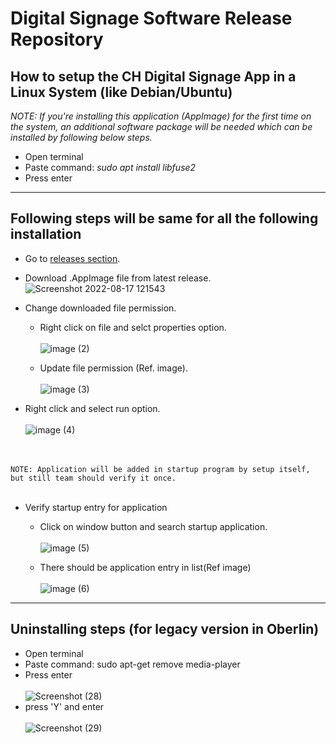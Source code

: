 # Digital Signage Software Release Repository

## How to setup the CH Digital Signage App in a Linux System (like Debian/Ubuntu)

*NOTE: If you're installing this application (AppImage) for the first time on the system, an additional software package will be needed which can be installed by following below steps.*
  - Open terminal
  - Paste command: *sudo apt install libfuse2*
  - Press enter

---
Following steps will be same for all the following installation
---

- Go to [releases section](https://github.com/Community-Hub/ch-dss-releases/releases).
- Download .AppImage file from latest release.
![Screenshot 2022-08-17 121543](https://user-images.githubusercontent.com/101592178/185068720-5237c3c7-0992-4874-a711-641417aa04d8.png)

- Change downloaded file permission.
  - Right click on file and selct properties option. <br/><br/>
![image (2)](https://user-images.githubusercontent.com/101592178/185065315-4958de62-8bb4-4b2d-a441-a28ac3a2fc9e.png)

  - Update file permission (Ref. image). <br/><br/>
![image (3)](https://user-images.githubusercontent.com/101592178/185065441-a184c595-b28a-4867-b797-0e0d05e3c09b.png)

- Right click and select run option. <br/><br/>
![image (4)](https://user-images.githubusercontent.com/101592178/185065650-015ee8fb-beb1-44be-b843-f1c9be30ca12.png)

<br/><br/>
`NOTE: Application will be added in startup program by setup itself, but still team should verify it once.`
<br/><br/>
- Verify startup entry for application
  - Click on window button and search startup application. <br/><br/>
![image (5)](https://user-images.githubusercontent.com/101592178/185066190-b7c5a483-1c1f-421f-a704-096626ccfd8f.png)

  - There should be application entry in list(Ref image) <br/><br/>
![image (6)](https://user-images.githubusercontent.com/101592178/185066546-13ae9357-1af4-4bb5-a310-5f004a20cb69.png)


---
Uninstalling steps (for legacy version in Oberlin)
---
  - Open terminal
  - Paste command: sudo apt-get remove media-player
  - Press enter <br/><br/>
![Screenshot (28)](https://user-images.githubusercontent.com/101592178/188141778-9ff89e77-e5d9-4b50-acf0-4a7b39d8b4b9.png)
  - press 'Y' and enter <br/><br/>
![Screenshot (29)](https://user-images.githubusercontent.com/101592178/188141923-5e5173c0-d073-4822-85dc-186f0e827d99.png)



